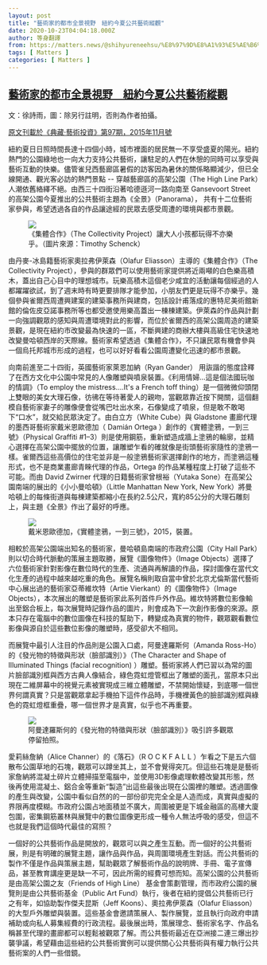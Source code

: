 ```yaml
---
layout: post
title: "藝術家的都市全景視野　紐約今夏公共藝術縱觀"
date: 2020-10-23T04:04:18.000Z
author: 等身翻譯
from: https://matters.news/@shihyureneehsu/%E8%97%9D%E8%A1%93%E5%AE%B6%E7%9A%84%E9%83%BD%E5%B8%82%E5%85%A8%E6%99%AF%E8%A6%96%E9%87%8E-%E7%B4%90%E7%B4%84%E4%BB%8A%E5%A4%8F%E5%85%AC%E5%85%B1%E8%97%9D%E8%A1%93%E7%B8%B1%E8%A7%80-bafyreighna4b55l57ghuzgyxnsvioejx2ddkslw2rfrmdlxdp3e2mb6vie
tags: [ Matters ]
categories: [ Matters ]
---
```

<!--1603425858000-->
[藝術家的都市全景視野　紐約今夏公共藝術縱觀](https://matters.news/@shihyureneehsu/%E8%97%9D%E8%A1%93%E5%AE%B6%E7%9A%84%E9%83%BD%E5%B8%82%E5%85%A8%E6%99%AF%E8%A6%96%E9%87%8E-%E7%B4%90%E7%B4%84%E4%BB%8A%E5%A4%8F%E5%85%AC%E5%85%B1%E8%97%9D%E8%A1%93%E7%B8%B1%E8%A7%80-bafyreighna4b55l57ghuzgyxnsvioejx2ddkslw2rfrmdlxdp3e2mb6vie)
------

<div>
<p>文：徐詩雨，圖：除另行註明，否則為作者拍攝。</p><p><u>原文刊載於《典藏‧藝術投資》第97期，2015年11月號</u></p><p>紐約夏日日照時間長達十四個小時，城市裡面的居民無一不享受盛夏的陽光。紐約熱門的公園綠地也一向大力支持公共藝術，讓駐足的人們在休憩的同時可以享受與藝術互動的快樂。儘管雀兒西藝廊區暑假的訪客因為暑休的關係略顯減少，但已全線開通、觀光客必訪的熱門景點 -- 穿越藝廊區的高架公園（The High Line Park）人潮依舊絡繹不絕。由西三十四街沿著哈德遜河一路向南至 Gansevoort Street 的高架公園今夏推出的公共藝術主題為《全景》（Panorama）， 共有十二位藝術家參與，希望透過各自的作品讓途經的民眾去感受周遭的環境與都市景觀。</p><figure class="image"><img src="https://assets.matters.news/embed/73d75b05-c198-45fb-9d03-1fd94fe12833.jpeg" data-asset-id="73d75b05-c198-45fb-9d03-1fd94fe12833" referrerpolicy="no-referrer"><figcaption><span>《集體合作》（The Collectivity Project）讓大人小孩都玩得不亦樂乎。（圖片來源：Timothy Schenck）</span></figcaption></figure><p>由丹麥-冰島籍藝術家奧拉弗伊萊森（Olafur Eliasson）主導的《集體合作》（The Collectivity Project），參與的群眾們可以使用藝術家提供將近兩噸的白色樂高積木，蓋出自己心目中的理想城市。玩樂高積木這個老少咸宜的活動讓每個經過的人都躍躍欲試，到了週末時有時更要排隊才能參加，小朋友們更是玩得不亦樂乎。幾個參與雀爾西周遭興建案的建築事務所與建商，包括設計甫落成的惠特尼美術館新館的倫佐皮亞諾事務所等也都受邀使用樂高蓋出一棟棟建築。伊萊森的作品與計劃一向強調觀眾的感知與周遭環境對此的影響，而位於雀爾西的高架公園周造的建築景觀，是現在紐約市改變最為快速的一區，不斷興建的商辦大樓與高級住宅快速地改變曼哈頓西岸的天際線。藝術家希望透過《集體合作》，不只讓民眾有機會參與一個烏托邦城市形成的過程，也可以好好看看公園周遭變化迅速的都市景觀。</p><p>向南前進至二十四街，英國藝術家萊恩加納（Ryan Gander） 用詼諧的態度詮釋了在西方文化中公園中常見的人像雕塑與噴泉裝置。《利用情婦...這是個法國玩咖的情調》（To employ the mistress....It's a French toff thing）是一個微微仰頭閉上雙眼的美女大理石像，彷彿在等待著愛人的親吻，當觀眾靠近按下開關，這個翻模自藝術家妻子的雕像便會從嘴巴吐出水來，石像變成了噴泉，但是敢不敢喝下“口水”，就交給民眾決定了。由白立方（White Cube）與 Gladstone 畫廊代理的墨西哥藝術家戴米恩歐德加（ Damián Ortega ）創作的《實體塗鴉，一到三號》（Physical Graffiti #1–3）則是使用鋼筋，重新塑造成牆上塗鴉的輪廓，並精心選擇在高架公園中擺放的位置，讓雕塑乍看的確就像是街頭藝術家隨性的塗鴉一樣。雀爾西這些高價位的住宅並非是一般塗鴉藝術家選擇創作的地方，而塗鴉這種形式，也不是商業畫廊青睞代理的作品，Ortega 的作品某種程度上打破了這些不可能。而由 David Zwirner 代理的日籍藝術家曾根裕（Yutaka Sone）在高架公園南端的展出的《小小曼哈頓》（Little Manhattan New York, New York）將曼哈頓上的每條街道與每棟建築都縮小在長約2.5公尺，寬約85公分的大理石雕刻上，與主題《全景》作出了最好的呼應。</p><figure class="image"><img src="https://assets.matters.news/embed/fbd6d116-1169-4e18-b35a-a8688bffe56d.jpeg" data-asset-id="fbd6d116-1169-4e18-b35a-a8688bffe56d" referrerpolicy="no-referrer"><figcaption><span>戴米恩歐德加，《實體塗鴉，一到三號》，2015，裝置。</span></figcaption></figure><p>相較於高架公園端出知名的藝術家，曼哈頓島南端的市政府公園（City Hall Park）則以切合時代脈動的策展主題取勝，展覽《圖像物件》（Image Objects）選擇了六位藝術家針對影像在數位時代的生產、流通與再解讀的作品，探討圖像在當代文化生產的過程中越來越吃重的角色。展覽名稱則取自當中曾於北京尤倫斯當代藝術中心展出過的藝術家亞蒂維坎特（Artie Vierkant）的《圖像物件》（Image Objects），本次展出的雕塑是藝術家此系列首件戶外作品。維坎特將數位影像輸出至鋁合板上，每次展覽時記錄作品的圖片，則會成為下一次創作影像的來源。原本只存在電腦中的數位圖像在科技的幫助下，轉變成為真實的物件，觀眾觀看數位影像與源自於這些數位影像的雕塑時，感受卻大不相同。</p><p>而展覽中最引人注目的作品則是公園入口處，阿曼達羅斯何（Amanda Ross-Ho）的《發光物的特徵與形狀（臉部識別）》（The Character and Shape of Illuminated Things (facial recognition) ）雕塑。藝術家將人們已習以為常的圖片臉部識別框與西方古典人像結合，綠色霓虹燈管框出了雕塑的面孔，當原本只出現在二維屏幕中的視覺元素被實現成三維立體雕塑，不禁開始懷疑，到底哪一個世界何謂真實？只是當觀眾拿起手機拍下這件作品時，手機裡黃色的臉部識別框與綠色的霓虹燈框重疊，哪一個世界才是真實，似乎也不再重要。</p><figure class="image"><img src="https://assets.matters.news/embed/bd561f22-71f9-4815-a149-eb2167d4be01.jpeg" data-asset-id="bd561f22-71f9-4815-a149-eb2167d4be01" referrerpolicy="no-referrer"><figcaption><span>阿曼達羅斯何的《發光物的特徵與形狀（臉部識別）》吸引許多觀眾停留拍照。</span></figcaption></figure><p>愛莉絲詹納（Alice Channer）的《落石》（R O C K F A L L ）乍看之下是五六個散布公園草地的石塊，觀眾可以蹲坐其上，並不會覺得突兀。但這些石塊是是藝術家詹納將混凝土碎片立體掃描至電腦中，並使用3D影像處理軟體改變其形態，然後再使用混凝土、鋁合金等重新“製造”出這些最後出現在公園裡的雕塑。透過圖像的產生與改變，公園中看似自然的的一部份卻完完全全是人造而成，真實與虛擬的界限再度模糊。市政府公園占地面積並不廣大，周圍被更是下城金融區的高樓大廈包圍，密集鋼筋叢林與展覽中的數位圖像更形成一種令人無法呼吸的感受，但這不也就是我們這個時代最佳的寫照？</p><p>一個好的公共藝術作品是開放的，觀眾可以與之產生互動。而一個好的公共藝術展，則是有明確的展覽主題，讓作品與作品，與周圍環境產生對話。而公共藝術的製作不僅是作品與策展主題，幫助觀眾了解藝術作品的說明牌、手冊、電子宣傳品，甚至教育講座更是缺一不可，因此所需的經費可想而知。高架公園的公共藝術是由高架公園之友（Friends of High Line） 基金會策劃管理，而市政府公園的展覽則是由公共藝術基金（Public Art Fund）執行，後者在紐約提倡公共藝術已行之有年，如協助製作傑夫昆斯（Jeff Koons）、奧拉弗伊萊森（Olafur Eliasson）的大型戶外雕塑與裝置。這些基金會邀請策展人、製作展覽，並且執行向政府申請補助或向私人募集經費的行政流程。最後展出時，策展理念、藝術家名字、作品名稱甚至代理的畫廊都可以輕鬆被觀眾了解。而公共藝術最近在亞洲接二連三爆出抄襲爭議，希望藉由這些紐約公共藝術實例可以提供關心公共藝術與有權力執行公共藝術案的人們一些借鏡。</p>
</div>
